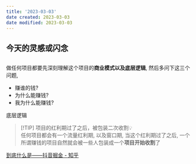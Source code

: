 ```yaml
---
title: '2023-03-03'
date created: 2023-03-03
date modified: 2023-03-03
---
```


## 今天的灵感或闪念

##

做任何项目都要先深刻理解这个项目的**商业模式以及底层逻辑**, 然后多问下这三个问题,

+ 赚谁的钱?
+ 为什么能赚钱?
+ 我为什么能赚钱?

底层逻辑

> [!TIP] 项目的红利期过了之后，被包装二次收割💡  
> 任何项目都会有一个流量红利期, 以及窗口期, 当这个红利期过了之后, 一个所谓赚钱的项目自然就会被一些人包装成一个**项目开始收割**了
  
  

[到底什么是——抖音掘金 - 知乎](https://zhuanlan.zhihu.com/p/608665655)
